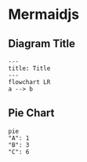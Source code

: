 # Mermaidjs

## Diagram Title

```mermaid
---
title: Title
---
flowchart LR
a --> b
```

## Pie Chart

```mermaid
pie
"A": 1
"B": 3
"C": 6
```

